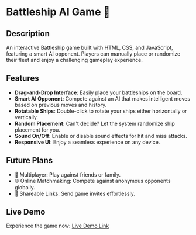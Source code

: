# Battleship AI Game 🚢

## Description

An interactive Battleship game built with HTML, CSS, and JavaScript, featuring a smart AI opponent. Players can manually place or randomize their fleet and enjoy a challenging gameplay experience.

## Features

- **Drag-and-Drop Interface**: Easily place your battleships on the board.
- **Smart AI Opponent**: Compete against an AI that makes intelligent moves based on previous moves and history.
- **Rotatable Ships**: Double-click to rotate your ships either horizontally or vertically.
- **Random Placement**: Can't decide? Let the system randomize ship placement for you.
- **Sound On/Off**: Enable or disable sound effects for hit and miss attacks.
- **Responsive UI**: Enjoy a seamless experience on any device.

## Future Plans

- 🤝 Multiplayer: Play against friends or family.
- 🌐 Online Matchmaking: Compete against anonymous opponents globally.
- 💌 Shareable Links: Send game invites effortlessly.

## Live Demo

Experience the game now: [Live Demo Link](https://xsayedmahmud.github.io/battleship/)
